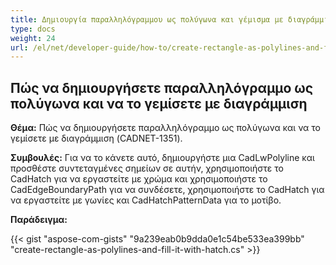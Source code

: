 ```yaml
---
title: Δημιουργία παραλληλόγραμμου ως πολύγωνα και γέμισμα με διαγράμμιση
type: docs
weight: 24
url: /el/net/developer-guide/how-to/create-rectangle-as-polylines-and-fill-it-with-hatch/
---
```


## **Πώς να δημιουργήσετε παραλληλόγραμμο ως πολύγωνα και να το γεμίσετε με διαγράμμιση**

**Θέμα:** Πώς να δημιουργήσετε παραλληλόγραμμο ως πολύγωνα και να το γεμίσετε με διαγράμμιση (CADNET-1351).

**Συμβουλές:** Για να το κάνετε αυτό, δημιουργήστε μια CadLwPolyline και προσθέστε συντεταγμένες σημείων σε αυτήν, χρησιμοποιήστε το CadHatch για να εργαστείτε με χρώμα και χρησιμοποιήστε το CadEdgeBoundaryPath για να συνδέσετε, χρησιμοποιήστε το CadHatch για να εργαστείτε με γωνίες και CadHatchPatternData για το μοτίβο.

**Παράδειγμα:**

{{< gist "aspose-com-gists" "9a239eab0b9dda0e1c54be533ea399bb" "create-rectangle-as-polylines-and-fill-it-with-hatch.cs" >}}
